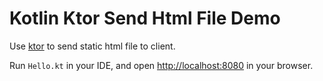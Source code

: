 Kotlin Ktor Send Html File Demo
===============================

Use [ktor](http://ktor.io) to send static html file to client.

Run `Hello.kt` in your IDE, and open <http://localhost:8080> in your browser.